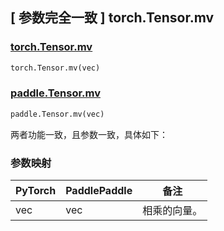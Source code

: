 ## [ 参数完全一致 ] torch.Tensor.mv
### [torch.Tensor.mv](https://pytorch.org/docs/stable/generated/torch.Tensor.mv.html)

```python
torch.Tensor.mv(vec)
```

### [paddle.Tensor.mv](https://www.paddlepaddle.org.cn/documentation/docs/zh/develop/api/paddle/Tensor_cn.html#mv-vec-name-none)

```python
paddle.Tensor.mv(vec)
```

两者功能一致，且参数一致，具体如下：

### 参数映射
| PyTorch       | PaddlePaddle | 备注                                                   |
| ------------- | ------------ | ------------------------------------------------------ |
| vec           | vec          | 相乘的向量。                                            |
